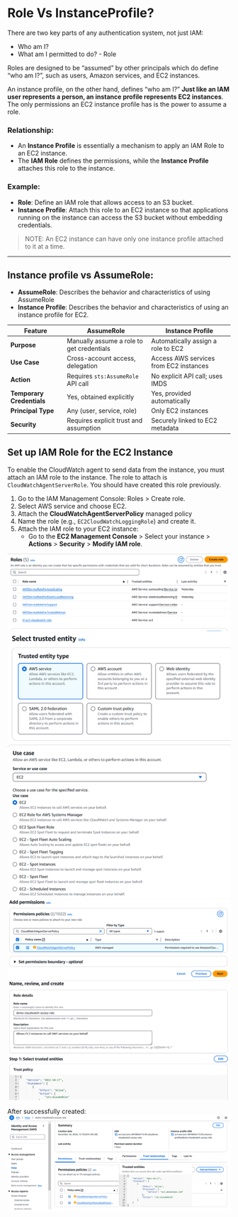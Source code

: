 # Role Vs InstanceProfile?
There are two key parts of any authentication system, not just IAM:
- Who am I?
- What am I permitted to do?  - Role

Roles are designed to be “assumed” by other principals which do define “who am I?”, such as users, Amazon services, and EC2 instances.

An instance profile, on the other hand, defines “who am I?” **Just like an IAM user represents a person, an instance profile represents EC2 instances**. The only permissions an EC2 instance profile has is the power to assume a role.

### Relationship:
- An **Instance Profile** is essentially a mechanism to apply an IAM Role to an EC2 instance.
- The **IAM Role** defines the permissions, while the **Instance Profile** attaches this role to the instance.

### Example:
- **Role**: Define an IAM role that allows access to an S3 bucket.
- **Instance Profile**: Attach this role to an EC2 instance so that applications running on the instance can access the S3 bucket without embedding credentials.

> NOTE: An EC2 instance can have only one instance profile attached to it at a time.

---

## Instance profile vs AssumeRole:
- **AssumeRole**: Describes the behavior and characteristics of using AssumeRole
- **Instance Profile**: Describes the behavior and characteristics of using an instance profile for EC2.

| Feature                  | AssumeRole                                      | Instance Profile                                  |
|--------------------------|------------------------------------------------|--------------------------------------------------|
| **Purpose**              | Manually assume a role to get credentials      | Automatically assign a role to EC2              |
| **Use Case**             | Cross-account access, delegation               | Access AWS services from EC2 instances          |
| **Action**               | Requires `sts:AssumeRole` API call             | No explicit API call; uses IMDS                 |
| **Temporary Credentials**| Yes, obtained explicitly                       | Yes, provided automatically                     |
| **Principal Type**       | Any (user, service, role)                      | Only EC2 instances                              |
| **Security**             | Requires explicit trust and assumption         | Securely linked to EC2 metadata                 |

## Set up IAM Role for the EC2 Instance
To enable the CloudWatch agent to send data from the instance, you must attach an IAM role to the instance. The role to attach is `CloudWatchAgentServerRole`. You should have created this role previously.
1. Go to the IAM Management Console: Roles > Create role.
2. Select AWS service and choose EC2.
3. Attach the **CloudWatchAgentServerPolicy** managed policy
4. Name the role (e.g., `EC2CloudWatchLoggingRole`) and create it.
5. Attach the IAM role to your EC2 instance:
    - Go to the **EC2 Management Console** > Select your instance > **Actions** > **Security** > **Modify IAM role**.

![iam_role_1.png](../diagrams/iam_role_1.png)
![iam_role_2.png](../diagrams/iam_role_2.png)
![iam_role_3.png](../diagrams/iam_role_3.png)
![iam_role_4.png](../diagrams/iam_role_4.png)
![iam_role_5.png](../diagrams/iam_role_5.png)

After successfully created:
![iam_role_6_details.png](../diagrams/iam_role_6_details.png)

